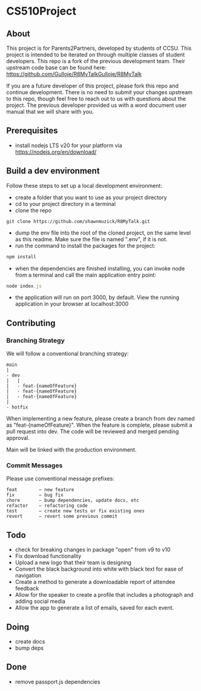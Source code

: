 # CS510Project

## About
This project is for Parents2Partners, developed by students of CCSU. This project is intended to be iterated on through multiple classes of student developers. This repo is a fork of the previous development team. Their upstream code base can be found here: https://github.com/Gulloje/R8MyTalkGulloje/R8MyTalk

If you are a future developer of this project, please fork this repo and continue development. There is no need to submit your changes upstream to this repo, though feel free to reach out to us with questions about the project. The previous developer provided us with a word document user manual that we will share with you.

## Prerequisites
- install nodejs LTS v20 for your platform via https://nodejs.org/en/download/

## Build a dev environment
Follow these steps to set up a local development environment:
- create a folder that you want to use as your project directory
- cd to your project directory in a terminal
- clone the repo
```
git clone https://github.com/shawnmuzick/R8MyTalk.git
```
- dump the env file into the root of the cloned project, on the same level as this readme. Make sure the file is named ".env", if it is not.
- run the command to install the packages for the project:
```javascript
npm install
```
- when the dependencies are finished installing, you can invoke node from a terminal and call the main application entry point:
```javascript
node index.js  
```
- the application will run on port 3000, by default. View the running application in your browser at localhost:3000

## Contributing

### Branching Strategy
We will follow a conventional branching strategy:
```
main
|
- dev
|	|
|	- feat-{nameOfFeature}
|	- feat-{nameOfFeature}
|	- feat-{nameOfFeature}
|
- hotfix
```
When implementing a new feature, please create a branch from dev named as "feat-{nameOfFeature}". When the feature is complete, please submit a pull request into dev. The code will be reviewed and merged pending approval. 

Main will be linked with the production environment.

### Commit Messages
Please use conventional message prefixes:
```
feat		– new feature
fix			– bug fix
chore		– bump dependencies, update docs, etc
refactor	– refactoring code
test 		– create new tests or fix existing ones
revert 		– revert some previous commit
```

## Todo
- check for breaking changes in package "open" from v9 to v10
- Fix download functionality
- Upload a new logo that their team is designing 
- Convert the black background into white with black text for ease of navigation 
- Create a method to generate a downloadable report of attendee feedback 
- Allow for the speaker to create a profile that includes a photograph and adding social media 
- Allow the app to generate a list of emails, saved for each event. 

## Doing
- create docs
- bump deps

## Done
- remove passport.js dependencies